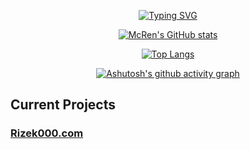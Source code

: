 <div align="center">

[![Typing SVG](https://readme-typing-svg.demolab.com?font=Fira+Code&pause=5000&center=true&width=435&lines=Hello%2C+I'm+Matija+Sobo%C4%8Dan)](https://git.io/typing-svg)

[![McRen's GitHub stats](https://github-readme-stats.vercel.app/api?username=Rizek000&theme=github_dark&count_private=true&show_icons=true)](https://github.com/anuraghazra/github-readme-stats)

[![Top Langs](https://github-readme-stats.vercel.app/api/top-langs/?username=Rizek000&theme=github_dark)](https://github.com/anuraghazra/github-readme-stats)

[![Ashutosh's github activity graph](https://github-readme-activity-graph.cyclic.app/graph?username=Rizek000&theme=react-dark)](https://github.com/ashutosh00710/github-readme-activity-graph)

</div>

## Current Projects

### [**Rizek000.com**](https://www.Rizek000.com/)


